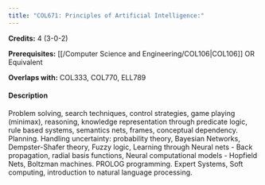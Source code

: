 ```yaml
---
title: "COL671: Principles of Artificial Intelligence:"
---
```

**Credits:** 4 (3-0-2)

**Prerequisites:** [[/Computer Science and Engineering/COL106|COL106]] OR Equivalent

**Overlaps with:** COL333, COL770, ELL789

#### Description
Problem solving, search techniques, control strategies, game playing (minimax), reasoning, knowledge representation through predicate logic, rule based systems, semantics nets, frames, conceptual dependency. Planning. Handling uncertainty: probability theory, Bayesian Networks, Dempster-Shafer theory, Fuzzy logic, Learning through Neural nets - Back propagation, radial basis functions, Neural computational models - Hopfield Nets, Boltzman machines. PROLOG programming. Expert Systems, Soft computing, introduction to natural language processing.